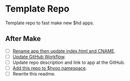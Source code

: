# Template Repo

Template repo to fast make new $hd apps.

## After Make

- [ ] [Rename app then update index.html and CNAME](./app).
- [ ] [Update GitHub Workflow](.github/workflows).
- [ ] Update repo description and link to app at the GitHub.
- [ ] [Add this repo to $hyoo namespace](https://github.com/hyoo-ru/mam_hyoo/blob/master/hyoo.meta.tree).
- [ ] Rewrite this readme.
